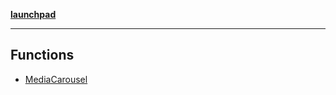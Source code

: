[**launchpad**](index.md)

***

## Functions

- [MediaCarousel](components.media_carousel.Function.MediaCarousel.md)
